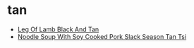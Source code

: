 # tan

 * [Leg Of Lamb Black And Tan](index/l/leg-of-lamb-black-and-tan-235345.json)
 * [Noodle Soup With Soy Cooked Pork Slack Season Tan Tsi](index/n/noodle-soup-with-soy-cooked-pork-slack-season-tan-tsi-236022.json)
